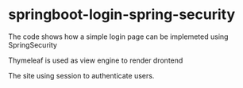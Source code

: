 # springboot-login-spring-security

The code shows how a simple login page can be implemeted using SpringSecurity

Thymeleaf is used as view engine to render drontend

The site using session to authenticate users.

